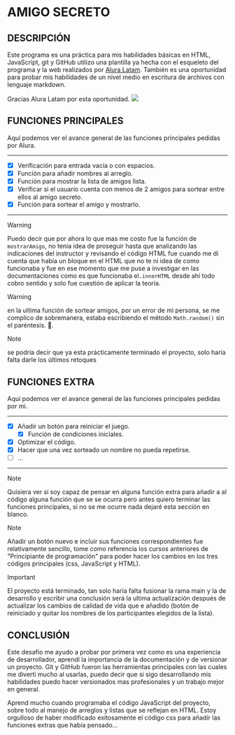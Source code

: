 # AMIGO SECRETO
## DESCRIPCIÓN
Este programa es una práctica para mis habilidades básicas en HTML, JavaScript, git y GitHub utilizo una plantilla ya hecha con el esqueleto del programa y la web realizados por [Alura Latam](https://www.aluracursos.com/).
También es una oportunidad para probar mis habilidades de un nivel medio en escritura de archivos con lenguaje markdown.

Gracias Alura Latam por esta oportunidad. ![](https://www.aluracursos.com/assets/img/home/alura-logo.1730889068.svg)

  

## FUNCIONES PRINCIPALES
Aquí podemos ver el avance general de las funciones principales pedidas por Alura.

---

- [x] Verificación para entrada vacía o con espacios.
- [x] Función para añadir nombres al arreglo.
- [x] Función para mostrar la lista de amigos lista.
- [x] Verificar si el usuario cuenta con menos de 2 amigos para sortear entre ellos al amigo secreto.
- [x] Función para sortear el amigo y mostrarlo.

---

>[!warning]
>Puedo decir que por ahora lo que mas me costo fue la función de `mostrarAmigo`, no tenia idea de proseguir hasta que analizando las indicaciones del instructor y revisando el código HTML fue cuando me di cuenta que había un bloque en el HTML que no te ni idea de como funcionaba y fue en ese momento que me puse a investigar en las documentaciones como es que funcionaba el`.innerHTML` desde ahí todo cobro sentido y solo fue cuestión de aplicar la teoría.
  
>[!warning]
>en la ultima función de sortear amigos, por un error de mi persona, se me complico de sobremanera, estaba escribiendo el método `Math.random()` sin el paréntesis. 🫣.

>[!note]
>se podría decir que ya esta prácticamente terminado el proyecto, solo haría falta darle los últimos retoques

## FUNCIONES EXTRA
Aquí podemos ver el avance general de las funciones principales pedidas por mi.

---

- [x] Añadir un botón para reiniciar el juego.
    - [x] Función de condiciones iniciales.
- [x] Optimizar el código.
- [x] Hacer que una vez sorteado un nombre no pueda repetirse.
- [ ] ...
---

>[!note]
>Quisiera ver si soy capaz de pensar en alguna función extra para añadir a al código alguna función que se se ocurra pero antes quiero terminar las funciones principales, si no se me ocurre nada dejaré esta sección en blanco. 

>[!note]
>Añadir un botón nuevo e incluir sus funciones correspondientes fue relativamente sencillo, tome como referencia los cursos anteriores de "Principiante de programación" para poder hacer los cambios en los tres códigos principales (css, JavaScript y HTML).

>[!important]
> El proyecto está terminado, tan solo haría falta fusionar la rama main y la de desarrollo y escribir una conclusión será la ultima actualización después de actualizar los cambios de calidad de vida que e añadido (botón de reiniciado y quitar los nombres de los participantes elegidos de la lista).

## CONCLUSIÓN
Este desafío me ayudo a probar por primera vez como es una experiencia de desarrollador, aprendí la importancia de la documentación y de versionar un proyecto. Git y GitHub fueron las herramientas principales con las cuales me divertí mucho al usarlas, puedo decir que si sigo desarrollando mis habilidades puedo hacer versionados mas profesionales y un trabajo mejor en general.

Aprend mucho cuando programaba el código JavaScript del proyecto, sobre todo al manejo de arreglos y listas que se reflejan en HTML. Estoy orgulloso de haber modificado exitosamente el código css para añadir las funciones extras que había pensado...